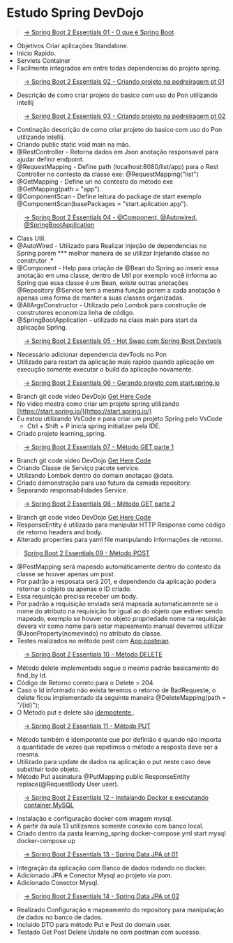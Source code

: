 # Estudo Spring DevDojo

> [-> Spring Boot 2 Essentials 01 - O que é Spring Boot](https://youtu.be/aspWYs8lp48https:/)

* Objetivos Criar aplicações Standalone.
* Inicio Rapido.
* Servlets Container
* Facilmente integrados em entre todas dependencias do projeto spring.

> [-> Spring Boot 2 Essentials 02 - Criando projeto na pedreiragem pt 01](https://youtu.be/w8I7jWfUFLghttps:/)

* Descrição de como criar projeto do basico com uso do Pon utilizando intellij

> [-> Spring Boot 2 Essentials 03 - Criando projeto na pedreiragem pt 02](https://youtu.be/szrqiHLbUq0https:/)

* Continação descrição de como criar projeto do basico com uso do Pon utilizando intellij.
* Criando public static void main na mão.
* @RestController - Retorna dados em Json anotação responsavel para ajudar definir endpoint.
* @RequestMapping - Define path (localhost:8080/list/app) para o Rest Controller  no contesto da classe exe: @RequestMapping("list")
* @GetMapping - Define uri no contesto do método exe @GetMapping(path = "app").
* @ComponentScan - Define leitura do package de start exemplo @ComponentScan(basePackages = "start.aplication.app").

> [-> Spring Boot 2 Essentials 04 - @Component, @Autowired, @SpringBootApplication](https://www.youtube.com/watch?v=4sndRmKpMYI&list=PL62G310vn6nFBIxp6ZwGnm8xMcGE3VA5H&index=5)

* Class Util.
* @AutoWired - Utilizado para Realizar injeção de dependencias no Spring porem *** melhor maneira de se utilizar Injetando classe no construtor *.**
* @Component - Help para criação de @Bean do Spring ao inserir essa anotação em uma classe, dentro de Util por exemplo você informa ao Spring que essa classe é um Bean, existe outras anotações @Repository @Service tem a mesma função porem a cada anotação é apenas uma forma de manter a suas classes organizadas.
* @AllArgsConstructor - Utilizado pelo Lombok para construção de construtores economiza linha de código.
* @SpringBootApplication - utilizado na class main para start da aplicação Spring.

> [-> Spring Boot 2 Essentials 05 - Hot Swap com Spring Boot Devtools](https://www.youtube.com/watch?v=8W8t2yh8CD4&list=PL62G310vn6nFBIxp6ZwGnm8xMcGE3VA5H&index=6)

* Necessário adicionar dependencia devTools no Pon
* Utilizado para restart da aplicação mais rapido quando aplicação em execução somente executar o build da aplicação novamente.

> [-> Spring Boot 2 Essentials 06 - Gerando projeto com start.spring.io](https://www.youtube.com/watch?v=sZGw-evH0OE&list=PL62G310vn6nFBIxp6ZwGnm8xMcGE3VA5H&index=7)

* Branch git code video DevDojo [Get Here Code](https://github.com/devdojobr/springboot2-essentials/tree/video06)
* No video mostra como criar um projeto spring utilizando [https://start.spring.io/](https://start.spring.io/)
* Eu estou utilizando VsCode e para criar um projeto Spring pelo VsCode
  * Ctrl + Shift + P inicia spring initializer pela IDE.
* Criado projeto learning_spring.

> [-> Spring Boot 2 Essentials 07 - Método GET parte 1](https://www.youtube.com/watch?v=ChstGsjYly0&list=PL62G310vn6nFBIxp6ZwGnm8xMcGE3VA5H&index=8)

* Branch git code video DevDojo [Get Here Code](https://github.com/devdojobr/springboot2-essentials/tree/video07)
* Criando Classe de Serviço pacote service.
* Utilizando Lombok dentro do domain anotaçao @data.
* Criado demonstração para uso futuro da camada repository.
* Separando responsabilidades Service.

> [-> Spring Boot 2 Essentials 08 - Método GET parte 2](https://youtu.be/6ykxjpFrnJE)

* Branch git code video DevDojo [Get Here Code](https://github.com/devdojobr/springboot2-essentials/tree/video08)
* ResponseEntity é utilizado para manipular HTTP Response como código de retorno headers and body.
* Alterado properties para yaml file manipulando informações de retorno.

> [Spring Boot 2 Essentials 09 - Método POST](https://youtu.be/Mqw16-koH-8)

* @PostMapping será mapeado automáticamente dentro do contesto da classe se houver apenas um post.
* Por padrão a resposata será 201, e dependendo da aplicação podera retornar o objeto ou apenas o ID criado.
* Essa requisição precisa receber um body.
* Por padrão a requisição enviada será mapeada automaticamente se o nome do atributo na requisição for igual ao do objeto que estiver sendo mapeado, exemplo se houver no objeto propriedade nome na requisição devera vir como nome para setar mapeamento manual devemos utilizar @JsonProperty(nomevindo) no atributo da classe.
* Testes realizados no método post com [App postman](https://www.postman.com/).

> [ -> Spring Boot 2 Essentials 10 - Método DELETE
](https://youtu.be/yHHV_sr_gsI)
* Método delete implementado segue o mesmo padrão basicamento do find_by Id.
* Código de Retorno correto para o Delete = 204.
* Caso o Id informado não exista teremos o retorno de BadRequeste, o delete ficou implementado da seguinte maneira  @DeleteMapping(path = "/{id}");
* O Método put e delete são [idempotente ](https://www.infoq.com/br/news/2013/05/idempotent/).

> [-> Spring Boot 2 Essentials 11 - Método PUT
](https://youtu.be/aJ43SfY8QKs)
* Método também é idempotente que por definião é quando não importa a quantidade de vezes que repetimos o método a resposta deve ser a mesma.
* Utilizado para update de dados na aplicação o put neste caso deve substituir todo objeto.
* Método Put assinatura  @PutMapping public ResponseEntity<Void> replace(@RequestBody User user).

> [-> Spring Boot 2 Essentials 12 - Instalando Docker e executando container MySQL
](https://youtu.be/ZPUC3wZgDoA)
* Instalação e configuração docker com imagem mysql.
* A partir da aula 13 utilizamos somente conexão com banco local.
* Criado dentro da pasta learning_spring docker-compose.yml start mysql docker-compose up

> [-> Spring Boot 2 Essentials 13 - Spring Data JPA pt 01
](https://youtu.be/npW5nkMQ6Vs)
* Integração da aplicação com Banco de dados rodando no docker.
* Adicionado JPA e Conector Mysql ao projeto via pom.
* Adicionado Conector Mysql.

> [-> Spring Boot 2 Essentials 14 - Spring Data JPA pt 02
](https://youtu.be/JRA5w6FSw0E)
* Realizado Configuração e mapeamento do repository para manipulação de dados no banco de dados.
* Incluido DTO para método Put e Post do domain user.
* Testado Get Post Delete Update no com postman com sucesso.



